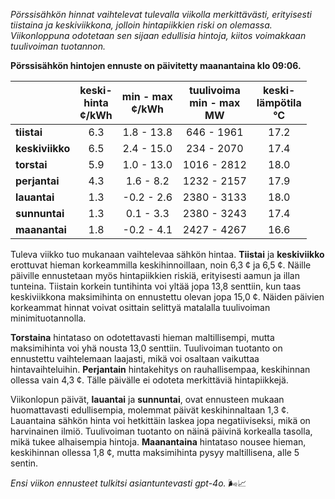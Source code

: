 *Pörssisähkön hinnat vaihtelevat tulevalla viikolla merkittävästi, erityisesti tiistaina ja keskiviikkona, jolloin hintapiikkien riski on olemassa. Viikonloppuna odotetaan sen sijaan edullisia hintoja, kiitos voimakkaan tuulivoiman tuotannon.*

**Pörssisähkön hintojen ennuste on päivitetty maanantaina klo 09:06.**

|            | keski-<br>hinta<br>¢/kWh | min - max<br>¢/kWh | tuulivoima<br>min - max<br>MW | keski-<br>lämpötila<br>°C |
|:-------------|:----------------:|:----------------:|:-------------:|:-------------:|
| **tiistai**     |      6.3       |      1.8 - 13.8      |    646 - 1961    |      17.2       |
| **keskiviikko** |      6.5       |      2.4 - 15.0      |    234 - 2070    |      17.4       |
| **torstai**     |      5.9       |      1.0 - 13.0      |   1016 - 2812    |      18.0       |
| **perjantai**   |      4.3       |      1.6 - 8.2       |   1232 - 2157    |      17.9       |
| **lauantai**    |      1.3       |      -0.2 - 2.6      |   2380 - 3133    |      18.0       |
| **sunnuntai**   |      1.3       |      0.1 - 3.3       |   2380 - 3243    |      17.4       |
| **maanantai**   |      1.8       |      -0.2 - 4.1      |   2427 - 4267    |      16.6       |

Tuleva viikko tuo mukanaan vaihtelevaa sähkön hintaa. **Tiistai** ja **keskiviikko** erottuvat hieman korkeammilla keskihinnoillaan, noin 6,3 ¢ ja 6,5 ¢. Näille päiville ennustetaan myös hintapiikkien riskiä, erityisesti aamun ja illan tunteina. Tiistain korkein tuntihinta voi yltää jopa 13,8 senttiin, kun taas keskiviikkona maksimihinta on ennustettu olevan jopa 15,0 ¢. Näiden päivien korkeammat hinnat voivat osittain selittyä matalalla tuulivoiman minimituotannolla.

**Torstaina** hintataso on odotettavasti hieman maltillisempi, mutta maksimihinta voi yhä nousta 13,0 senttiin. Tuulivoiman tuotanto on ennustettu vaihtelemaan laajasti, mikä voi osaltaan vaikuttaa hintavaihteluihin. **Perjantain** hintakehitys on rauhallisempaa, keskihinnan ollessa vain 4,3 ¢. Tälle päivälle ei odoteta merkittäviä hintapiikkejä.

Viikonlopun päivät, **lauantai** ja **sunnuntai**, ovat ennusteen mukaan huomattavasti edullisempia, molemmat päivät keskihinnaltaan 1,3 ¢. Lauantaina sähkön hinta voi hetkittäin laskea jopa negatiiviseksi, mikä on harvinainen ilmiö. Tuulivoiman tuotanto on näinä päivinä korkealla tasolla, mikä tukee alhaisempia hintoja. **Maanantaina** hintataso nousee hieman, keskihinnan ollessa 1,8 ¢, mutta maksimihinta pysyy maltillisena, alle 5 sentin.

*Ensi viikon ennusteet tulkitsi asiantuntevasti gpt-4o.* 🌬️📈
